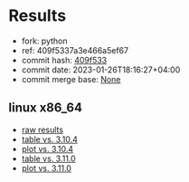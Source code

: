 # Results

- fork: python
- ref: 409f5337a3e466a5ef67
- commit hash: [409f533](https://github.com/python/cpython/commit/409f533)
- commit date: 2023-01-26T18:16:27+04:00
- commit merge base: [None](https://github.com/python/cpython/commit/None)

## linux x86_64

- [raw results](bm-20230126-linux-x86_64-python-409f5337a3e466a5ef67-3.12.0a4%2B-409f533.json)
- [table vs. 3.10.4](bm-20230126-linux-x86_64-python-409f5337a3e466a5ef67-3.12.0a4%2B-409f533-vs-3.10.4.md)
- [plot vs. 3.10.4](bm-20230126-linux-x86_64-python-409f5337a3e466a5ef67-3.12.0a4%2B-409f533-vs-3.10.4.png)
- [table vs. 3.11.0](bm-20230126-linux-x86_64-python-409f5337a3e466a5ef67-3.12.0a4%2B-409f533-vs-3.11.0.md)
- [plot vs. 3.11.0](bm-20230126-linux-x86_64-python-409f5337a3e466a5ef67-3.12.0a4%2B-409f533-vs-3.11.0.png)

